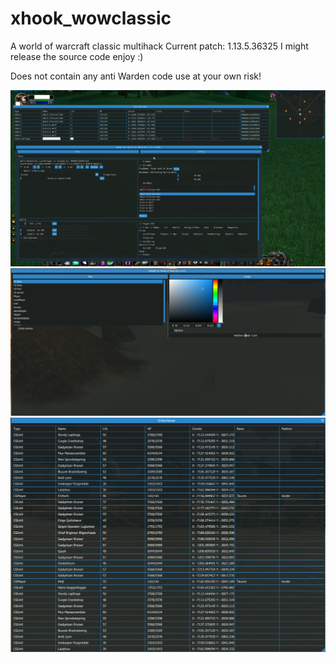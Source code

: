 # xhook_wowclassic
A world of warcraft classic multihack Current patch: 1.13.5.36325
I might release the source code enjoy :)

Does not contain any anti Warden code use at your own risk!

<img src="Image/bg.png">
<img src="Image/bg2.png">
<img src="Image/bg3.png">

